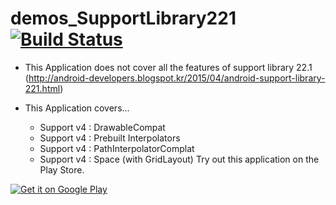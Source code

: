 # demos_SupportLibrary221 [![Build Status](https://travis-ci.org/x1210x/demos_SupportLibrary221.svg?branch=master)](https://travis-ci.org/x1210x/demos_SupportLibrary221)
* This Application does not cover all the features of support library 22.1 (http://android-developers.blogspot.kr/2015/04/android-support-library-221.html)

* This Application covers...
   * Support v4 : DrawableCompat
   * Support v4 : Prebuilt Interpolators
   * Support v4 : PathInterpolatorComplat
   * Support v4 : Space (with GridLayout)
Try out this application on the Play Store.

[![Get it on Google Play][googleplay_store_badge]][demo_app]

[demo_app]: https://play.google.com/store/apps/details?id=kr.pe.ssun.supportlibrary221demos
[googleplay_store_badge]: https://developer.android.com/images/brand/en_generic_rgb_wo_60.png
